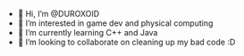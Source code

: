 - 👋 Hi, I’m @DUROXOID
- 👀 I’m interested in game dev and physical computing
- 🌱 I’m currently learning C++ and Java
- 💞️ I’m looking to collaborate on cleaning up my bad code :D

<!---
DUROXOID/DUROXOID is a ✨ special ✨ repository because its `README.md` (this file) appears on your GitHub profile.
You can click the Preview link to take a look at your changes.
--->
